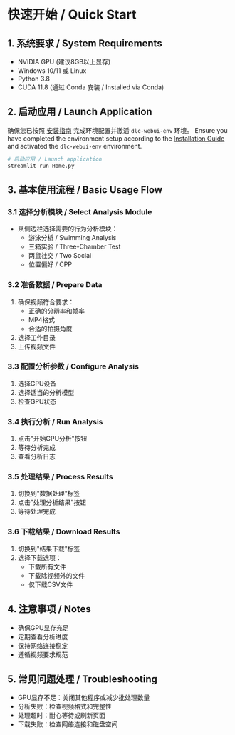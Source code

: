 # 快速开始 / Quick Start

## 1. 系统要求 / System Requirements
- NVIDIA GPU (建议8GB以上显存)
- Windows 10/11 或 Linux
- Python 3.8
- CUDA 11.8 (通过 Conda 安装 / Installed via Conda)

## 2. 启动应用 / Launch Application
确保您已按照 [安装指南](installation.md) 完成环境配置并激活 `dlc-webui-env` 环境。
Ensure you have completed the environment setup according to the [Installation Guide](installation.md) and activated the `dlc-webui-env` environment.

```bash
# 启动应用 / Launch application
streamlit run Home.py
```

## 3. 基本使用流程 / Basic Usage Flow

### 3.1 选择分析模块 / Select Analysis Module
- 从侧边栏选择需要的行为分析模块：
  - 游泳分析 / Swimming Analysis
  - 三箱实验 / Three-Chamber Test
  - 两鼠社交 / Two Social
  - 位置偏好 / CPP

### 3.2 准备数据 / Prepare Data
1. 确保视频符合要求：
   - 正确的分辨率和帧率
   - MP4格式
   - 合适的拍摄角度
2. 选择工作目录
3. 上传视频文件

### 3.3 配置分析参数 / Configure Analysis
1. 选择GPU设备
2. 选择适当的分析模型
3. 检查GPU状态

### 3.4 执行分析 / Run Analysis
1. 点击"开始GPU分析"按钮
2. 等待分析完成
3. 查看分析日志

### 3.5 处理结果 / Process Results
1. 切换到"数据处理"标签
2. 点击"处理分析结果"按钮
3. 等待处理完成

### 3.6 下载结果 / Download Results
1. 切换到"结果下载"标签
2. 选择下载选项：
   - 下载所有文件
   - 下载除视频外的文件
   - 仅下载CSV文件

## 4. 注意事项 / Notes
- 确保GPU显存充足
- 定期查看分析进度
- 保持网络连接稳定
- 遵循视频要求规范

## 5. 常见问题处理 / Troubleshooting
- GPU显存不足：关闭其他程序或减少批处理数量
- 分析失败：检查视频格式和完整性
- 处理超时：耐心等待或刷新页面
- 下载失败：检查网络连接和磁盘空间 